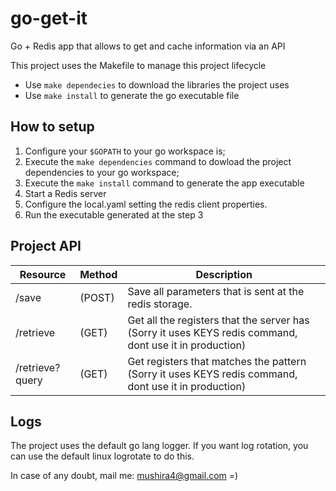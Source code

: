 # go-get-it
Go + Redis app that allows to get and cache information via an API

This project uses the Makefile to manage this project lifecycle  
- Use `make dependecies` to download the libraries the project uses
- Use `make install` to generate the go executable file

## How to setup
 1. Configure your `$GOPATH` to your go workspace is;
 2. Execute the `make dependencies` command to dowload the project dependencies to your go workspace;
 3. Execute the `make install` command to generate the app executable
 4. Start a Redis server
 5. Configure the local.yaml setting the redis client properties.
 6. Run the executable generated at the step 3

## Project API

| Resource       | Method | Description                                                                                           |
|----------------|--------|--------------------------------------------------------------------------------------------------------|
|/save           |(POST)  | Save all parameters that is sent at the redis storage.                                                |
|/retrieve       |(GET)   |Get all the registers that the server has (Sorry it uses KEYS redis command, dont use it in production)|
|/retrieve?query |(GET)   |Get registers that matches the pattern (Sorry it uses KEYS redis command, dont use it in production)|

## Logs
The project uses the default go lang logger. If you want log rotation, you can use the default linux logrotate to do this.

In case of any doubt, mail me: mushira4@gmail.com    =)
